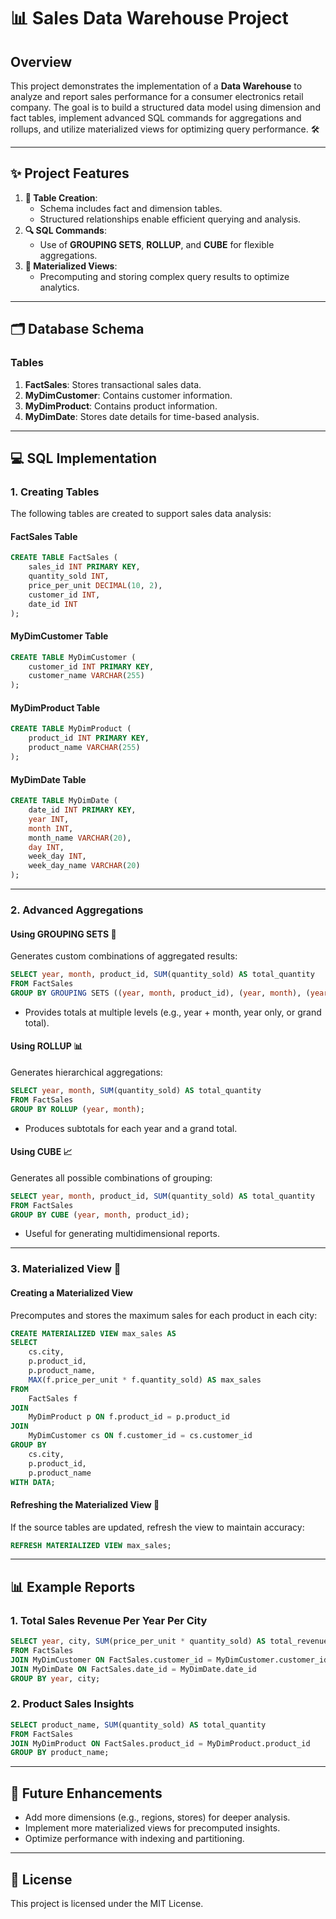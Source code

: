 

# **📊 Sales Data Warehouse Project**

## **Overview**
This project demonstrates the implementation of a **Data Warehouse** to analyze and report sales performance for a consumer electronics retail company. The goal is to build a structured data model using dimension and fact tables, implement advanced SQL commands for aggregations and rollups, and utilize materialized views for optimizing query performance. 🛠️

---

## **✨ Project Features**
1. **📂 Table Creation**:
   - Schema includes fact and dimension tables.
   - Structured relationships enable efficient querying and analysis.
2. **🔍 SQL Commands**:
   - Use of **GROUPING SETS**, **ROLLUP**, and **CUBE** for flexible aggregations.
3. **🚀 Materialized Views**:
   - Precomputing and storing complex query results to optimize analytics.

---

## **🗂️ Database Schema**

### **Tables**
1. **FactSales**: Stores transactional sales data.
2. **MyDimCustomer**: Contains customer information.
3. **MyDimProduct**: Contains product information.
4. **MyDimDate**: Stores date details for time-based analysis.

---

## **💻 SQL Implementation**

### **1. Creating Tables**
The following tables are created to support sales data analysis:

#### **FactSales Table**
```sql
CREATE TABLE FactSales (
    sales_id INT PRIMARY KEY,
    quantity_sold INT,
    price_per_unit DECIMAL(10, 2),
    customer_id INT,
    date_id INT
);
```

#### **MyDimCustomer Table**
```sql
CREATE TABLE MyDimCustomer (
    customer_id INT PRIMARY KEY,
    customer_name VARCHAR(255)
);
```

#### **MyDimProduct Table**
```sql
CREATE TABLE MyDimProduct (
    product_id INT PRIMARY KEY,
    product_name VARCHAR(255)
);
```

#### **MyDimDate Table**
```sql
CREATE TABLE MyDimDate (
    date_id INT PRIMARY KEY,
    year INT,
    month INT,
    month_name VARCHAR(20),
    day INT,
    week_day INT,
    week_day_name VARCHAR(20)
);
```

---

### **2. Advanced Aggregations**

#### **Using GROUPING SETS** 🔄
Generates custom combinations of aggregated results:
```sql
SELECT year, month, product_id, SUM(quantity_sold) AS total_quantity
FROM FactSales
GROUP BY GROUPING SETS ((year, month, product_id), (year, month), (year), ());
```
- Provides totals at multiple levels (e.g., year + month, year only, or grand total).

#### **Using ROLLUP** 📊
Generates hierarchical aggregations:
```sql
SELECT year, month, SUM(quantity_sold) AS total_quantity
FROM FactSales
GROUP BY ROLLUP (year, month);
```
- Produces subtotals for each year and a grand total.

#### **Using CUBE** 📈
Generates all possible combinations of grouping:
```sql
SELECT year, month, product_id, SUM(quantity_sold) AS total_quantity
FROM FactSales
GROUP BY CUBE (year, month, product_id);
```
- Useful for generating multidimensional reports.

---

### **3. Materialized View** 💾

#### **Creating a Materialized View**
Precomputes and stores the maximum sales for each product in each city:
```sql
CREATE MATERIALIZED VIEW max_sales AS
SELECT
    cs.city,
    p.product_id,
    p.product_name,
    MAX(f.price_per_unit * f.quantity_sold) AS max_sales
FROM
    FactSales f
JOIN
    MyDimProduct p ON f.product_id = p.product_id
JOIN
    MyDimCustomer cs ON f.customer_id = cs.customer_id
GROUP BY
    cs.city,
    p.product_id,
    p.product_name
WITH DATA;
```

#### **Refreshing the Materialized View** 🔄
If the source tables are updated, refresh the view to maintain accuracy:
```sql
REFRESH MATERIALIZED VIEW max_sales;
```

---

## **📊 Example Reports**

### **1. Total Sales Revenue Per Year Per City**
```sql
SELECT year, city, SUM(price_per_unit * quantity_sold) AS total_revenue
FROM FactSales
JOIN MyDimCustomer ON FactSales.customer_id = MyDimCustomer.customer_id
JOIN MyDimDate ON FactSales.date_id = MyDimDate.date_id
GROUP BY year, city;
```

### **2. Product Sales Insights**
```sql
SELECT product_name, SUM(quantity_sold) AS total_quantity
FROM FactSales
JOIN MyDimProduct ON FactSales.product_id = MyDimProduct.product_id
GROUP BY product_name;
```

---

## **🚀 Future Enhancements**
- Add more dimensions (e.g., regions, stores) for deeper analysis.
- Implement more materialized views for precomputed insights.
- Optimize performance with indexing and partitioning.

---

## **📜 License**
This project is licensed under the MIT License.

